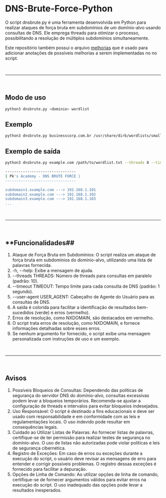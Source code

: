 # DNS-Brute-Force-Python
O script dnsbrute.py é uma ferramenta desenvolvida em Python para realizar ataques de força bruta em subdomínios de um domínio-alvo usando consultas de DNS. Ele emprega threads para otimizar o processo, possibilitando a resolução de múltiplos subdomínios simultaneamente.

Este repositório também possui o arquivo [melhorias]() que é usado para adicionar anotações de possíveis melhorias a serem implementadas no no script.

<br>

---

<br>

## **Modo de uso**

```bash
python3 dnsbrute.py <dominio> wordlist
```

## **Exemplo**

```bash
python3 dnsbrute.py businesscorp.com.br /usr/share/dirb/wordlists/small.txt
```

## **Exemplo de saída**

```bash
python3 dnsbrute.py example.com /path/to/wordlist.txt --threads 8 --timeout 2 --user-agent "Mozilla/5.0 (Windows NT 10.0; Win64; x64) AppleWebKit/537.36 (KHTML, like Gecko) Chrome/91.0.4472.124 Safari/537.36"
```

```bash
--------------------------------
| Pk's Academy - DNS BRUTE FORCE |
--------------------------------

subdomain1.example.com ---> 192.168.1.101
subdomain2.example.com ---> 192.168.1.102
subdomain3.example.com ---> 192.168.1.103
...
```

<br>

---

<br>


## **Funcionalidades##

1. Ataque de Força Bruta em Subdomínios: O script realiza um ataque de força bruta em subdomínios do domínio-alvo, utilizando uma lista de palavras fornecida.
2. -h, --help: Exibe a mensagem de ajuda.
3. --threads THREADS: Número de threads para consultas em paralelo (padrão: 10).
4. --timeout TIMEOUT: Tempo limite para cada consulta de DNS (padrão: 1 segundo).
5. --user-agent USER_AGENT: Cabeçalho de Agente do Usuário para as consultas de DNS.
6. A saída é colorida para facilitar a identificação de resultados bem-sucedidos (verde) e erros (vermelho).
7. Erros de resolução, como NXDOMAIN, são destacados em vermelho.
8. O script trata erros de resolução, como NXDOMAIN, e fornece informações detalhadas sobre esses erros.
9. Se nenhum argumento for fornecido, o script exibe uma mensagem personalizada com instruções de uso e um exemplo.

<br>

---

<br>

## **Avisos**

1. Possíveis Bloqueios de Consultas: Dependendo das políticas de segurança do servidor DNS do domínio-alvo, consultas excessivas podem levar a bloqueios temporários. Recomenda-se ajustar a configuração de threads e intervalos para evitar bloqueios indesejados.
2. Uso Responsável: O script é destinado a fins educacionais e deve ser usado com responsabilidade e em conformidade com as leis e regulamentações locais. O uso indevido pode resultar em consequências legais.
3. Cuidado ao Utilizar Listas de Palavras: Ao fornecer listas de palavras, certifique-se de ter permissão para realizar testes de segurança no domínio-alvo. O uso de listas não autorizadas pode violar políticas e leis de segurança cibernética.
4. Registro de Exceções: Em caso de erros ou exceções durante a execução do script, o usuário deve revisar as mensagens de erro para entender e corrigir possíveis problemas. O registro dessas exceções é fornecido para facilitar a depuração.
5. Opções de Linha de Comando: Ao utilizar opções de linha de comando, certifique-se de fornecer argumentos válidos para evitar erros na execução do script. O uso inadequado das opções pode levar a resultados inesperados.





























